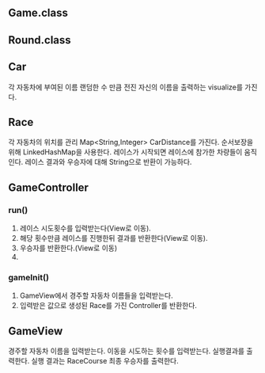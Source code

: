 ## Game.class

## Round.class

## Car
각 자동차에 부여된 이름
랜덤한 수 만큼 전진
자신의 이름을 출력하는 visualize를 가진다.

## Race
각 자동차의 위치를 관리
Map<String,Integer> CarDistance를 가진다.
순서보장을 위해 LinkedHashMap을 사용한다.
레이스가 시작되면 레이스에 참가한 차량들이 움직인다.
레이스 결과와 우승자에 대해 String으로 반환이 가능하다.

## GameController

### run()
1. 레이스 시도횟수를 입력받는다(View로 이동).
2. 해당 횟수만큼 레이스를 진행한뒤 결과를 반환한다(View로 이동).
3. 우승자를 반환한다.(View로 이동)
4. 
### gameInit()
1. GameView에서 경주할 자동차 이름들을 입력받는다.
2. 입력받은 값으로 생성된 Race를 가진 Controller를 반환한다.

## GameView
경주할 자동차 이름을 입력받는다.
이동을 시도하는 횟수를 입력받는다.
실행결과를 출력한다. 실행 결과는 RaceCourse
최종 우승자를 출력한다.

